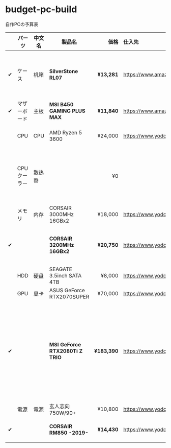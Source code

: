 # budget-pc-build
自作PCの予算表

|  | パーツ | 中文名 | 製品名 | 価格 | 仕入先 | 備考 |
| --- | --- | --- | --- | ---: | :--- | --- |
| &#x2714; | ケース | 机箱 | **SilverStone RL07** | **&yen;13,281** | https://www.amazon.co.jp/gp/product/B077TXNT8L/ | ミドルタワー。黒と赤でかっこいい |
| &#x2714; | マザーボード | 主板 | **MSI B450 GAMING PLUS MAX** | **&yen;11,840** | https://www.amazon.co.jp/dp/B07W8WKV67/ | 黒と赤でかっこいい |
|  | CPU | CPU | AMD Ryzen 5 3600 | &yen;24,000 | https://www.yodobashi.com/product/100000001004635375/ | 6コアあれば十分 |
|  | CPUクーラー | 散热器 |  | &yen;0 |  | とりあえずは純正の使ってたらええんちゃう？ |
|  | メモリ | 内存 | CORSAIR 3000MHz 16GBx2 | &yen;18,000 | https://www.yodobashi.com/product/100000001003821892/ |  |
| &#x2714; |  |  | **CORSAIR 3200MHz 16GBx2** | **&yen;20,750** | https://www.yodobashi.com/product/100000001005581573/ | なんとなくちょっといいのにした |
|  | HDD | 硬盘 | SEAGATE 3.5inch SATA 4TB | &yen;8,000 | https://www.yodobashi.com/product/100000001003675239/ |  |
|  | GPU | 显卡 | ASUS GeForce RTX2070SUPER | &yen;70,000 | https://www.yodobashi.com/product/100000001004918245/ |  |
| &#x2714; |  |  | **MSI GeForce RTX2080Ti Z TRIO** | **&yen;183,390** | https://www.yodobashi.com/product/100000001005590984/ | 欲を言えば2080Tiが欲しい！ → 本当に買ってしまいそう... → 本当に買ってしまった |
|  | 電源 | 電源 | 玄人志向 750W/90+ | &yen;10,800 | https://www.yodobashi.com/product/100000001003752199/ |  |
| &#x2714; |  |  | **CORSAIR RM850 -2019-** | **&yen;14,430** | https://www.yodobashi.com/product/100000001004485887/ | コルセアかっこいい |
